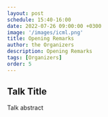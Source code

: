 ```yaml
---
layout: post
schedule: 15:40-16:00
date: 2022-07-26 09:00:00 +0300
image: '/images/icml.png'
title: Opening Remarks
author: the Organizers
description: Opening Remarks
tags: [Organizers]
order: 5
---
```


## Talk Title
Talk abstract
